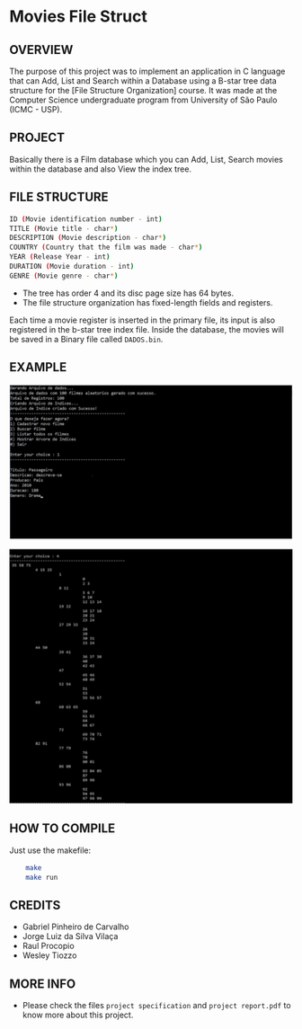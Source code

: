 # Movies File Struct

OVERVIEW
--------------------------------------------------
The purpose of this project was to implement an application in C language that can Add, List and Search within a Database using a B-star tree data structure for the [File Structure Organization] course. It was made at the Computer Science undergraduate program from University of São Paulo (ICMC - USP).

PROJECT
--------------------------------------------------
Basically there is a Film database which you can Add, List, Search movies within the database and also View the index tree.

FILE STRUCTURE
--------------------------------------------------
```bash
ID (Movie identification number - int)
TITLE (Movie title - char*)
DESCRIPTION (Movie description - char*)
COUNTRY (Country that the film was made - char*)
YEAR (Release Year - int)
DURATION (Movie duration - int)
GENRE (Movie genre - char*)
```

* The tree has order 4 and its disc page size has 64 bytes.
* The file structure organization has fixed-length fields and registers.

Each time a movie register is inserted in the primary file, its input is also registered in the b-star tree index file.
Inside the database, the movies will be saved in a Binary file called `DADOS.bin`.

EXAMPLE 
--------------------------------------------------
![Screenshot 1](img/img1.png)

![Screenshot 2](img/img2.png)

HOW TO COMPILE
--------------------------------------------------
Just use the makefile:

```bash
	make
	make run
```

CREDITS
--------------------------------------------------
- Gabriel Pinheiro de Carvalho
- Jorge Luiz da Silva Vilaça
- Raul Procopio
- Wesley Tiozzo

MORE INFO
--------------------------------------------------
* Please check the files `project specification` and  `project report.pdf` to know more about this project.
